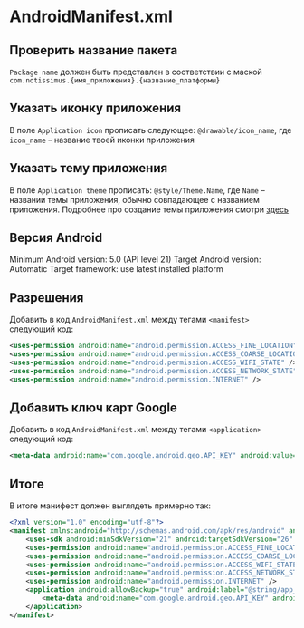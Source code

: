 # AndroidManifest.xml

## Проверить название пакета

`Package name` должен быть представлен в соответствии с маской `com.notissimus.{имя_приложения}.{название_платформы}`

## Указать иконку приложения

В поле `Application icon` прописать следующее: `@drawable/icon_name`, где `icon_name` – название твоей иконки приложения

## Указать тему приложения

В поле `Application theme` прописать: `@style/Theme.Name`, где `Name` – названии темы приложения, обычно совпадающее с названием приложения. Подробнее про создание темы приложения смотри [здесь](/sborka-novogo-proekta/deistviya-v-android-proekte/sozdanie-temi-prilozheniya.md)

## Версия Android

Minimum Android version: 5.0 (API level 21)
Target Android version: Automatic
Target framework: use latest installed platform

## Разрешения

Добавить в код `AndroidManifest.xml` между тегами `<manifest>` следующий код:

```xml
<uses-permission android:name="android.permission.ACCESS_FINE_LOCATION" />
<uses-permission android:name="android.permission.ACCESS_COARSE_LOCATION" />
<uses-permission android:name="android.permission.ACCESS_WIFI_STATE" />
<uses-permission android:name="android.permission.ACCESS_NETWORK_STATE" />
<uses-permission android:name="android.permission.INTERNET" />
```

## Добавить ключ карт Google

Добавить в код `AndroidManifest.xml` между тегами `<application>` следующий код:

```xml
<meta-data android:name="com.google.android.geo.API_KEY" android:value="api_key" />
```

## Итоге

В итоге манифест должен выглядеть примерно так:

```xml
<?xml version="1.0" encoding="utf-8"?>
<manifest xmlns:android="http://schemas.android.com/apk/res/android" android:versionCode="1" android:versionName="1.0" package="com.notissimus.app_name.platform_name">
	<uses-sdk android:minSdkVersion="21" android:targetSdkVersion="26" />
	<uses-permission android:name="android.permission.ACCESS_FINE_LOCATION" />
	<uses-permission android:name="android.permission.ACCESS_COARSE_LOCATION" />
	<uses-permission android:name="android.permission.ACCESS_WIFI_STATE" />
	<uses-permission android:name="android.permission.ACCESS_NETWORK_STATE" />
	<uses-permission android:name="android.permission.INTERNET" />
	<application android:allowBackup="true" android:label="@string/app_name" android:theme="@style/Theme.Name" android:icon="@drawable/icon_name">
		<meta-data android:name="com.google.android.geo.API_KEY" android:value="api_key" />
	</application>
</manifest>
```